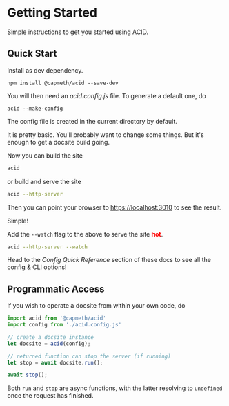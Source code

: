
# Getting Started

Simple instructions to get you started using ACID.


## Quick Start

Install as dev dependency.

```shell
npm install @capmeth/acid --save-dev
```

You will then need an *acid.config.js* file.  To generate a default one, do

```shell
acid --make-config
```

The config file is created in the current directory by default.

It is pretty basic.  You'll probably want to change some things.  But it's enough to get a docsite build going.

Now you can build the site

```bash
acid
```

or build and serve the site

```bash
acid --http-server
```

Then you can point your browser to <https://localhost:3010> to see the result.

Simple!

Add the `--watch` flag to the above to serve the site <b style="color:red">hot</b>.

```bash
acid --http-server --watch
```

Head to the *Config Quick Reference* section of these docs to see all the config & CLI options!


## Programmatic Access

If you wish to operate a docsite from within your own code, do

```js
import acid from '@capmeth/acid'
import config from './acid.config.js'

// create a docsite instance
let docsite = acid(config);

// returned function can stop the server (if running)
let stop = await docsite.run();

await stop();
```

Both `run` and `stop` are async functions, with the latter resolving to `undefined` once the request has finished.
